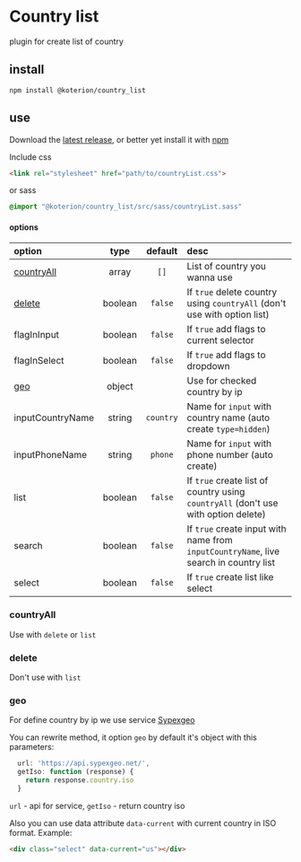 # Country list
plugin for create list of country

## install

```shell
npm install @koterion/country_list
```

## use

Download the [latest release](https://github.com/koterion/country_list/releases/latest), or better yet install it with [npm](https://www.npmjs.com/package/@koterion/country_list)

Include css
```html
<link rel="stylesheet" href="path/to/countryList.css">
```
or sass
```sass
@import "@koterion/country_list/src/sass/countryList.sass"
```

#### options

option | type | default | desc |
:--- | :---: | :---: | :--- |
[countryAll](#countryall) | array | `[]` | List of country you wanna use |
[delete](#delete) | boolean | `false` | If `true` delete country using `countryAll` (don't use with option list)
flagInInput | boolean | `false` | If `true` add flags to current selector
flagInSelect | boolean | `false` | If `true`  add flags to dropdown
[geo](#geo) | object | | Use for checked country by ip |
inputCountryName | string | `country` | Name for `input` with country name (auto create `type=hidden`)
inputPhoneName | string | `phone` | Name for `input` with phone number (auto create)
list | boolean | `false` | If `true` create list of country using `countryAll` (don't use with option delete)
search | boolean | `false` | If `true` create input with name from `inputCountryName`, live search in country list
select | boolean | `false` | If `true` create list like select
                 
### countryAll

Use with `delete` or `list`

### delete

Don't use with `list`

### geo
For define country by ip we use service [Sypexgeo](https://api.sypexgeo.net/)

You can rewrite method, it option `geo` by default it's object with this parameters: 
```js
  url: 'https://api.sypexgeo.net/',
  getIso: function (response) {
    return response.country.iso
  }
```
`url` - api for service, `getIso` - return country iso

Also you can use data attribute `data-current` with current country in ISO format. Example:
```html
<div class="select" data-current="us"></div>
```